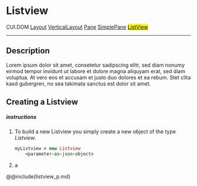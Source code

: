 # Listview
<span class="inheritance">CUI.DOM
<a href="#Documentation/elements/layout/layout">Layout</a>
<a href="#Documentation/elements/layout/verticallayout">VerticalLayout</a>
<a href="#Documentation/elements/pane/pane">Pane</a>
<a href="#Documentation/elements/pane/simplepane">SimplePane</a>
<a href="#Documentation/elements/listview/listview"><mark>ListView</mark></a>
</span>
***

## Description
Lorem ipsum dolor sit amet, consetetur sadipscing elitr, sed diam nonumy eirmod tempor invidunt ut labore et dolore magna aliquyam erat, sed diam voluptua. At vero eos et accusam et justo duo dolores et ea rebum. Stet clita kasd gubergren, no sea takimata sanctus est  dolor sit amet.

## Creating a Listview

##### instructions

1. To build a new Listview you simply create a new object of the type *Listview*.
	```coffeescript
	myListview = new Listview
		<parameter-as-json-object>
	```
2. 
	a


@@include(listview_p.md)